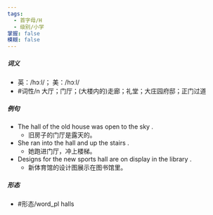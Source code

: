 ```yaml
---
tags:
  - 首字母/H
  - 级别/小学
掌握: false
模糊: false
---
```

##### 词义
- 英：/hɔːl/； 美：/hɔːl/
- #词性/n  大厅；门厅；(大楼内的)走廊；礼堂；大庄园府邸；正门过道
##### 例句
- The hall of the old house was open to the sky .
	- 旧房子的门厅是露天的。
- She ran into the hall and up the stairs .
	- 她跑进门厅，冲上楼梯。
- Designs for the new sports hall are on display in the library .
	- 新体育馆的设计图展示在图书馆里。
##### 形态
- #形态/word_pl halls
